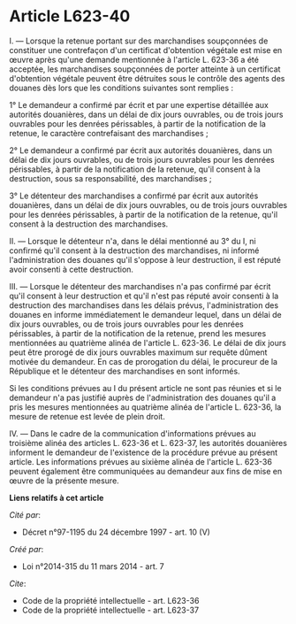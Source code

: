 # Article L623-40

I. ― Lorsque la retenue portant sur des marchandises soupçonnées de constituer une contrefaçon d'un certificat d'obtention
végétale est mise en œuvre après qu'une demande mentionnée à l'article L. 623-36 a été acceptée, les marchandises soupçonnées
de porter atteinte à un certificat d'obtention végétale peuvent être détruites sous le contrôle des agents des douanes dès
lors que les conditions suivantes sont remplies : 

1° Le demandeur a confirmé par écrit et par une expertise détaillée aux autorités douanières, dans un délai de dix jours
ouvrables, ou de trois jours ouvrables pour les denrées périssables, à partir de la notification de la retenue, le caractère
contrefaisant des marchandises ; 

2° Le demandeur a confirmé par écrit aux autorités douanières, dans un délai de dix jours ouvrables, ou de trois jours
ouvrables pour les denrées périssables, à partir de la notification de la retenue, qu'il consent à la destruction, sous sa
responsabilité, des marchandises ; 

3° Le détenteur des marchandises a confirmé par écrit aux autorités douanières, dans un délai de dix jours ouvrables, ou de
trois jours ouvrables pour les denrées périssables, à partir de la notification de la retenue, qu'il consent à la destruction
des marchandises. 

II. ― Lorsque le détenteur n'a, dans le délai mentionné au 3° du I, ni confirmé qu'il consent à la destruction des
marchandises, ni informé l'administration des douanes qu'il s'oppose à leur destruction, il est réputé avoir consenti à cette
destruction. 

III. ― Lorsque le détenteur des marchandises n'a pas confirmé par écrit qu'il consent à leur destruction et qu'il n'est pas
réputé avoir consenti à la destruction des marchandises dans les délais prévus, l'administration des douanes en informe
immédiatement le demandeur lequel, dans un délai de dix jours ouvrables, ou de trois jours ouvrables pour les denrées
périssables, à partir de la notification de la retenue, prend les mesures mentionnées au quatrième alinéa de l'article L.
623-36. Le délai de dix jours peut être prorogé de dix jours ouvrables maximum sur requête dûment motivée du demandeur. En
cas de prorogation du délai, le procureur de la République et le détenteur des marchandises en sont informés. 

Si les conditions prévues au I du présent article ne sont pas réunies et si le demandeur n'a pas justifié auprès de
l'administration des douanes qu'il a pris les mesures mentionnées au quatrième alinéa de l'article L. 623-36, la mesure de
retenue est levée de plein droit. 

IV. ― Dans le cadre de la communication d'informations prévues au troisième alinéa des articles L. 623-36 et L. 623-37, les
autorités douanières informent le demandeur de l'existence de la procédure prévue au présent article. Les informations
prévues au sixième alinéa de l'article L. 623-36 peuvent également être communiquées au demandeur aux fins de mise en œuvre
de la présente mesure.

**Liens relatifs à cet article**

_Cité par_:

  - Décret n°97-1195 du 24 décembre 1997 - art. 10 (V)

_Créé par_:

  - Loi n°2014-315 du 11 mars 2014 - art. 7

_Cite_:

  - Code de la propriété intellectuelle - art. L623-36
  - Code de la propriété intellectuelle - art. L623-37

